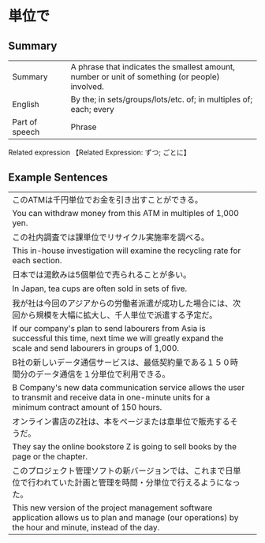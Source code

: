 # 単位で

## Summary

<table><tr>   <td>Summary<td>   <td>A phrase that indicates the smallest amount, number or unit of something (or people) involved.</td><tr><tr>   <td>English<td>   <td>By the; in sets/groups/lots/etc. of; in multiples of; each; every</td><tr><tr>   <td>Part of speech<td>   <td>Phrase</td><tr></table><tr>   <td>Related expression<td>   <td>【Related Expression: ずつ; ごとに】</td><tr></table></table>

## Example Sentences

<table><tr><td>このATMは千円単位でお金を引き出すことができる。<td><tr><tr><td>You can withdraw money from this ATM in multiples of 1,000 yen.<td><tr><tr><td>この社内調査では課単位でリサイクル実施率を調べる。<td><tr><tr><td>This in-house investigation will examine the recycling rate for each section.<td><tr><tr><td>日本では湯飲みは5個単位で売られることが多い。<td><tr><tr><td>In Japan, tea cups are often sold in sets of ﬁve.<td><tr><tr><td>我が社は今回のアジアからの労働者派遣が成功した場合には、次回から規模を大幅に拡大し、千人単位で派遣する予定だ。<td><tr><tr><td>If our company's plan to send labourers from Asia is successful this time, next time we will greatly expand the scale and send labourers in groups of 1,000.<td><tr><tr><td>B社の新しいデータ通信サービスは、最低契約量である１５０時間分のデータ通信を１分単位で利用できる。<td><tr><tr><td>B Company's new data communication service allows the user to transmit and receive data in one-minute units for a minimum contract amount of 150 hours.<td><tr><tr><td>オンライン書店のZ社は、本をページまたは章単位で販売するそうだ。<td><tr><tr><td>They say the online bookstore Z is going to sell books by the page or the chapter.<td><tr><tr><td>このプロジェクト管理ソフトの新バージョンでは、これまで日単位で行われていた計画と管理を時間・分単位で行えるようになった。<td><tr><tr><td>This new version of the project management software application allows us to plan and manage (our operations) by the hour and minute, instead of the day.<td><tr></table>

